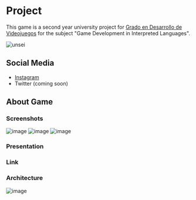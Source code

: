 # Project

This game is a second year university project for  [Grado en Desarrollo de Videojuegos](https://www.ucm.es/data/cont/docs/titulaciones/1913.pdf) for the subject "Game Development in Interpreted Languages".

![unsei](./misc/カカスライド/kakaslide.gif)

## Social Media

- [Instagram](https://www.instagram.com/guardian_enigma/)
- Twitter (coming soon)

## About Game

### Screenshots

![image](https://github.com/user-attachments/assets/cdcf5e45-ac1c-4bbb-aa67-666d992f4347)
![image](https://github.com/user-attachments/assets/65d03c45-99d1-4ed4-b76c-29c1eb927eda)
![image](https://github.com/user-attachments/assets/0ab23190-b90f-4798-b0ab-f56de664a8cb)

### Presentation

[](https://www.canva.com/design/DAGSb2_aZpQ/ZFZwUPKJRmssQXCX2dXBxQ/edit)

### Link

[](https://ucm-pvli-grupo-3.github.io/Project/)

### Architecture

![image](https://github.com/user-attachments/assets/5f103096-ea5d-41c0-9345-e35d008ac151)
